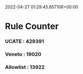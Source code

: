 2022-04-27 01:29:45.857106+00:00
# Rule Counter 
 ### UCATE : 429391

 ### Veneto : 19020

 ### Allowlist : 13922